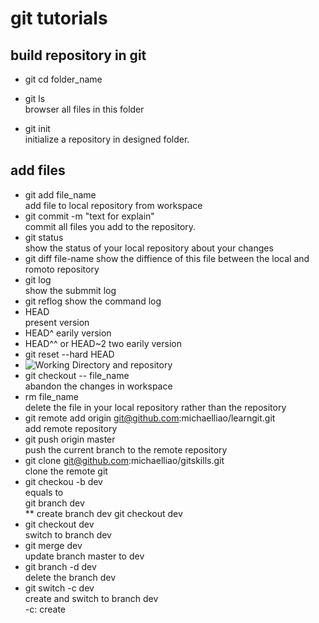 # git tutorials
## build repository in git
* git cd folder_name

* git ls  
browser all files in this folder

* git init  
initialize a repository in designed folder.
## add files
* git add file_name  
add file to local repository from workspace
* git commit -m "text for explain"  
commit all files you add to the repository.
* git status  
show the status of your local repository about your changes
* git diff file-name
show the diffience of this file between the local and romoto repository
* git log  
show the submmit log
* git reflog
show the command log
* HEAD  
present version
* HEAD^
earily version
* HEAD^^ or HEAD~2
two earily version
* git reset --hard HEAD 
* ![Working Directory and repository](https://www.liaoxuefeng.com/files/attachments/919020037470528/0)
* git checkout -- file_name  
abandon the changes in workspace
* rm file_name  
delete the file in your local repository rather than the repository
* git remote add origin git@github.com:michaelliao/learngit.git  
add remote repository
* git push origin master  
push the current branch to the remote repository 
* git clone git@github.com:michaelliao/gitskills.git  
clone the remote git
* git checkou -b dev  
equals to  
git branch dev  
** create branch dev 
git checkout dev
* git checkout dev  
switch to branch dev
*  git merge dev  
update branch master to dev
* git branch -d dev  
delete the branch dev
* git switch -c dev  
create and switch to branch dev  
-c: create 
